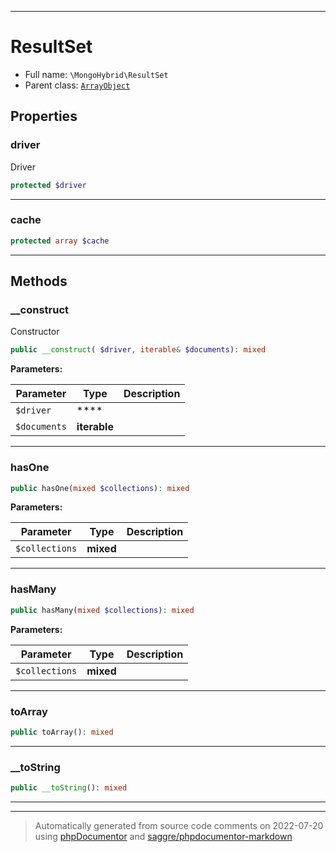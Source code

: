 ***

# ResultSet





* Full name: `\MongoHybrid\ResultSet`
* Parent class: [`ArrayObject`](../ArrayObject.md)



## Properties


### driver

Driver

```php
protected $driver
```






***

### cache



```php
protected array $cache
```






***

## Methods


### __construct

Constructor

```php
public __construct( $driver, iterable& $documents): mixed
```








**Parameters:**

| Parameter | Type | Description |
|-----------|------|-------------|
| `$driver` | **** |  |
| `$documents` | **iterable** |  |




***

### hasOne



```php
public hasOne(mixed $collections): mixed
```








**Parameters:**

| Parameter | Type | Description |
|-----------|------|-------------|
| `$collections` | **mixed** |  |




***

### hasMany



```php
public hasMany(mixed $collections): mixed
```








**Parameters:**

| Parameter | Type | Description |
|-----------|------|-------------|
| `$collections` | **mixed** |  |




***

### toArray



```php
public toArray(): mixed
```











***

### __toString



```php
public __toString(): mixed
```











***


***
> Automatically generated from source code comments on 2022-07-20 using [phpDocumentor](http://www.phpdoc.org/) and [saggre/phpdocumentor-markdown](https://github.com/Saggre/phpDocumentor-markdown)
